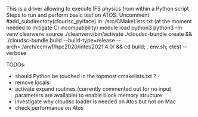 This is a driver allowing to execute IFS physics from within a Python script
Steps to run and perform basic test  on ATOS:
Uncomment #add_subdirectory(cloudsc_pyiface) in ./src/CMakeLists.txt (at the moment needed to mitigate CI incompatibility) 
module load python3
python3 -m venv cleanvenv
source ./cleanvenv/bin/activate
./cloudsc-bundle create && ./cloudsc-bundle build --build-type=release --arch=./arch/ecmwf/hpc2020/intel/2021.4.0/ && cd build; . env.sh; ctest --verbose

TODOs:
- should Python be touched in the topmost cmakelists.txt ?
- remove locals
- activate expand routines (currently commented out for no input parameters are available) to enable block memory structure
- investigate why cloudsc loader is needed on Atos but not on Mac
- check performance on Atos

